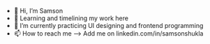 - 👋 Hi, I’m Samson
- 👀 Learning and timelining my work here
- 🌱 I’m currently practicing UI designing and frontend programming
- 📫 How to reach me --> Add me on linkedin.com/in/samsonshukla

<!---
0x02f/0x02f is a ✨ special ✨ repository because its `README.md` (this file) appears on your GitHub profile.
You can click the Preview link to take a look at your changes.
--->
